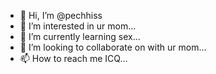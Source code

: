 - 👋 Hi, I’m @pechhiss
- 👀 I’m interested in ur mom...
- 🌱 I’m currently learning sex...
- 💞️ I’m looking to collaborate on with ur mom...
- 📫 How to reach me ICQ...

<!---
pechhiss/pechhiss is a ✨ special ✨ repository because its `README.md` (this file) appears on your GitHub profile.
You can click the Preview link to take a look at your changes.
--->
